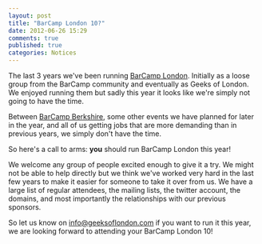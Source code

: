 ```yaml
---
layout: post
title: "BarCamp London 10?"
date: 2012-06-26 15:29
comments: true
published: true
categories: Notices
---
```


The last 3 years we've been running [BarCamp London](/barcamps). Initially as a loose group from the BarCamp community and eventually as Geeks of London. We enjoyed running them but sadly this year it looks like we're simply not going to have the time.

Between [BarCamp Berkshire](http://barcampberkshire.com), some other events we have planned for later in the year, and all of us getting jobs that are more demanding than in previous years, we simply don't have the time.

So here's a call to arms: **you** should run BarCamp London this year!

We welcome any group of people excited enough to give it a try. We might not be able to help directly but we think we've worked very hard in the last few years to make it easier for someone to take it over from us. We have a large list of regular attendees, the mailing lists, the twitter account, the domains, and most importantly the relationships with our previous sponsors.

So let us know on [info@geeksoflondon.com](info@geeksoflondon.com) if you want to run it this year, we are looking forward to attending your BarCamp London 10!